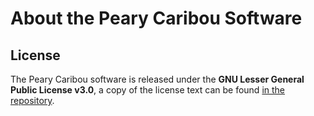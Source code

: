 # About the Peary Caribou Software

## License

The Peary Caribou software is released under the __GNU Lesser General Public License v3.0__, a copy of the license text can be found [in the repository](https://gitlab.cern.ch/Caribou/peary/tree/master/LICENSE.md).
